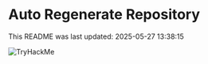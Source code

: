 # Auto Regenerate Repository

This README was last updated: 2025-05-27 13:38:15

 ![TryHackMe](https://tryhackme.com/badge/533634)